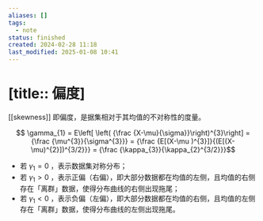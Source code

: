 ```yaml
---
aliases: []
tags:
  - note
status: finished
created: 2024-02-28 11:18
last_modified: 2025-01-08 10:41
---
```


# [title:: 偏度]

[[skewness]] 即偏度，是据集相对于其均值的不对称性的度量。

$$
\gamma_{1} = E\left[ \left( {\frac {X-\mu}{\sigma}}\right)^{3}\right] = {\frac {\mu^{3}}{\sigma^{3}}} = {\frac {E[(X-\mu
)^{3}]}{(E[(X-\mu)^{2}])^{3/2}}} = {\frac {\kappa_{3}}{\kappa_{2}^{3/2}}}$$

- 若 $\gamma_{1}=0$ ，表示数据集对称分布；
- 若 $\gamma_{1}>0$ ，表示正偏（右偏），即大部分数据都在均值的左侧，且均值的右侧存在「离群」数据，使得分布曲线的右侧出现拖尾；
- 若 $\gamma_{1}<0$ ，表示负偏（左偏），即大部分数据都在均值的右侧，且均值的左侧存在「离群」数据，使得分布曲线的左侧出现拖尾。
